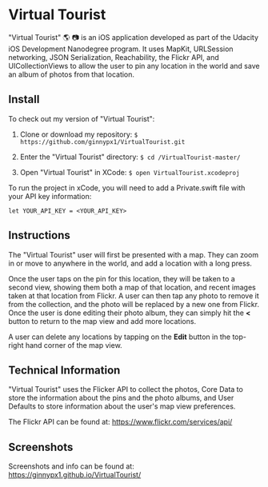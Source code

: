 # Virtual Tourist

"Virtual Tourist" :earth_americas: :camera: is an iOS application developed as part of the Udacity iOS Development Nanodegree program. It uses MapKit, URLSession networking, JSON Serialization, Reachability, the Flickr API, and UICollectionViews to allow the user to pin any location in the world and save an album of photos from that location.

## Install

To check out my version of "Virtual Tourist":

1. Clone or download my repository:
` $ https://github.com/ginnypx1/VirtualTourist.git `

2. Enter the "Virtual Tourist" directory:
` $ cd /VirtualTourist-master/ `

3. Open "Virtual Tourist" in XCode:
` $ open VirtualTourist.xcodeproj `

To run the project in xCode, you will need to add a Private.swift file with your API key information:

```
let YOUR_API_KEY = <YOUR_API_KEY>
```

## Instructions

The "Virtual Tourist" user will first be presented with a map. They can zoom in or move to anywhere in the world, and add a location with a long press.

Once the user taps on the pin for this location, they will be taken to a second view, showing them both a map of that location, and recent images taken at that location from Flickr. A user can then tap any photo to remove it from the collection, and the photo will be replaced by a new one from Flickr. Once the user is done editing their photo album, they can simply hit the **<** button to return to the map view and add more locations.

A user can delete any locations by tapping on the **Edit** button in the top-right hand corner of the map view.

## Technical Information

"Virtual Tourist" uses the Flicker API to collect the photos, Core Data to store the information about the pins and the photo albums, and User Defaults to store information about the user's map view preferences.

The Flickr API can be found at: https://www.flickr.com/services/api/

## Screenshots

Screenshots and info can be found at: https://ginnypx1.github.io/VirtualTourist/
